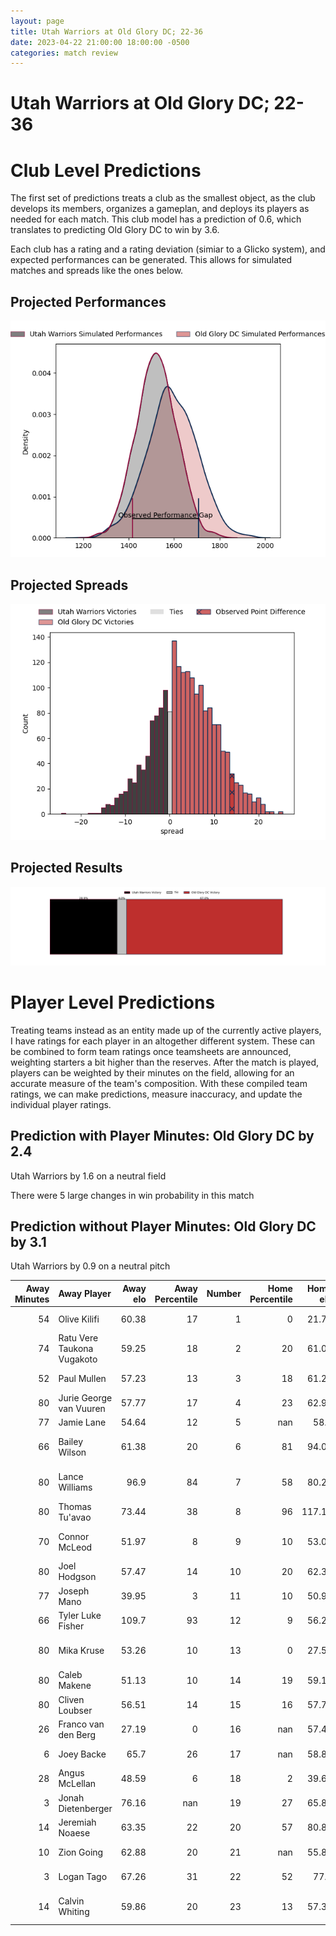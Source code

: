 ```yaml
---  
layout: page  
title: Utah Warriors at Old Glory DC; 22-36  
date: 2023-04-22 21:00:00 18:00:00 -0500  
categories: match review  
---
```

# Utah Warriors at Old Glory DC; 22-36

# Club Level Predictions


The first set of predictions treats a club as the smallest object, as the club develops its members, organizes a gameplan, and deploys its players as needed for each match. This club model has a prediction of 0.6, which translates to predicting Old Glory DC to win by 3.6.

Each club has a rating and a rating deviation (simiar to a Glicko system), and expected performances can be generated. This allows for simulated matches and spreads like the ones below.
## Projected Performances


![Projected Performances](plots/performances_2023-04-22-OldGloryDC-UtahWarriors.png)
## Projected Spreads


![Projected Spreads](plots/spreads_2023-04-22-OldGloryDC-UtahWarriors.png)
## Projected Results


![Projected Results](plots/resultbar_2023-04-22-OldGloryDC-UtahWarriors.png)
# Player Level Predictions


Treating teams instead as an entity made up of the currently active players, I have ratings for each player in an altogether different system. These can be combined to form team ratings once teamsheets are announced, weighting starters a bit higher than the reserves. After the match is played, players can be weighted by their minutes on the field, allowing for an accurate measure of the team's composition. With these compiled team ratings, we can make predictions, measure inaccuracy, and update the individual player ratings.
## Prediction with Player Minutes: Old Glory DC by 2.4


Utah Warriors by 1.6 on a neutral field

There were 5 large changes in win probability in this match
## Prediction without Player Minutes: Old Glory DC by 3.1


Utah Warriors by 0.9 on a neutral pitch



|   Away Minutes | Away Player                |   Away elo |   Away Percentile |   Number |   Home Percentile |   Home elo | Home Player              |   Home Minutes |
|---------------:|:---------------------------|-----------:|------------------:|---------:|------------------:|-----------:|:-------------------------|---------------:|
|             54 | Olive Kilifi               |      60.38 |                17 |        1 |                 0 |      21.78 | Jack Iscaro              |             77 |
|             74 | Ratu Vere Taukona Vugakoto |      59.25 |                18 |        2 |                20 |      61.08 | Nic Souchon              |             69 |
|             52 | Paul Mullen                |      57.23 |                13 |        3 |                18 |      61.24 | Kyle Stewart             |             57 |
|             80 | Jurie George van Vuuren    |      57.77 |                17 |        4 |                23 |      62.99 | Colin Grosse             |             80 |
|             77 | Jamie Lane                 |      54.64 |                12 |        5 |               nan |      58.7  | Kyle Baillie             |             80 |
|             66 | Bailey Wilson              |      61.38 |                20 |        6 |                81 |      94.02 | Jamason Fa'anana Schultz |             63 |
|             80 | Lance Williams             |      96.9  |                84 |        7 |                58 |      80.27 | Lautaro Ezequiel Bavaro  |             80 |
|             80 | Thomas Tu'avao             |      73.44 |                38 |        8 |                96 |     117.12 | Langilangi Haupeakui     |             50 |
|             70 | Connor McLeod              |      51.97 |                 8 |        9 |                10 |      53.04 | Danny Joseph Tusitala    |             77 |
|             80 | Joel Hodgson               |      57.47 |                14 |       10 |                20 |      62.37 | Gradyn Bowd              |             80 |
|             77 | Joseph Mano                |      39.95 |                 3 |       11 |                10 |      50.94 | Tafeaga Junior Sau       |             60 |
|             66 | Tyler Luke Fisher          |     109.7  |                93 |       12 |                 9 |      56.26 | Thretton Palamo          |             60 |
|             80 | Mika Kruse                 |      53.26 |                10 |       13 |                 0 |      27.51 | William Talataina-Mu     |             80 |
|             80 | Caleb Makene               |      51.13 |                10 |       14 |                19 |      59.14 | Peni Lasaqa              |             80 |
|             80 | Cliven Loubser             |      56.51 |                14 |       15 |                16 |      57.76 | Kurt Baker               |             80 |
|             26 | Franco van den Berg        |      27.19 |                 0 |       16 |               nan |      57.48 | Cali Martinez            |              3 |
|              6 | Joey Backe                 |      65.7  |                26 |       17 |               nan |      58.83 | Facundo Gattas           |             11 |
|             28 | Angus McLellan             |      48.59 |                 6 |       18 |                 2 |      39.63 | Quentin Newcomer         |             23 |
|              3 | Jonah Dietenberger         |      76.16 |               nan |       19 |                27 |      65.86 | Fintan Coleman           |             17 |
|             14 | Jeremiah Noaese            |      63.35 |                22 |       20 |                57 |      80.85 | Alejandro Daireaux       |             30 |
|             10 | Zion Going                 |      62.88 |                20 |       21 |               nan |      55.89 | John LeFevre             |              3 |
|              3 | Logan Tago                 |      67.26 |                31 |       22 |                52 |      77.9  | Marcos Young             |             20 |
|             14 | Calvin Whiting             |      59.86 |                20 |       23 |                13 |      57.35 | Joaquin Diaz Bonilla     |             20 |

